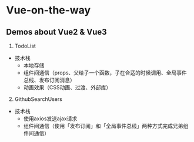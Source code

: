 # Vue-on-the-way
## Demos about Vue2 & Vue3

1. TodoList
  + 技术栈
    + 本地存储 
    + 组件间通信（props、父给子一个函数，子在合适的时候调用、全局事件总线、发布订阅消息）
    + 动画效果（CSS动画、过渡、外部库）

2. GithubSearchUsers
  + 技术栈
    + 使用axios发送ajax请求
    + 组件间通信（使用「发布订阅」和「全局事件总线」两种方式完成兄弟组件间通信）

